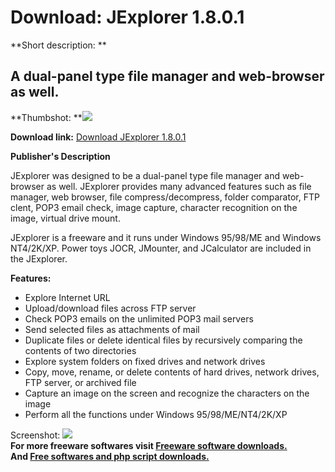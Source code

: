 # Download: JExplorer 1.8.0.1

**Short description: **

## A dual-panel type file manager and web-browser as well.

  
**Thumbshot: **![](http://www.freewarefiles.com/screenshot/jexplorer_md.gif)   
  
**Download link:** [Download JExplorer 1.8.0.1](http://freesoftwares.boysofts.com/JExplorer_program_19253.html)  
  

**Publisher's Description**  
  

JExplorer was designed to be a dual-panel type file manager and web-browser as
well. JExplorer provides many advanced features such as file manager, web
browser, file compress/decompress, folder comparator, FTP clent, POP3 email
check, image capture, character recognition on the image, virtual drive mount.

JExplorer is a freeware and it runs under Windows 95/98/ME and Windows
NT4/2K/XP. Power toys JOCR, JMounter, and JCalculator are included in the
JExplorer.

**Features:**

  * Explore Internet URL 
  * Upload/download files across FTP server 
  * Check POP3 emails on the unlimited POP3 mail servers 
  * Send selected files as attachments of mail 
  * Duplicate files or delete identical files by recursively comparing the contents of two directories 
  * Explore system folders on fixed drives and network drives 
  * Copy, move, rename, or delete contents of hard drives, network drives, FTP server, or archived file 
  * Capture an image on the screen and recognize the characters on the image 
  * Perform all the functions under Windows 95/98/ME/NT4/2K/XP 

  
  
Screenshot: ![](http://www.freewarefiles.com/screenshot/jexplorer.gif)  
**For more freeware softwares visit [Freeware software downloads.](http://freesoftwares.boysofts.com/)**   
**And [Free softwares and php script downloads.](http://www.boysofts.com/)**

